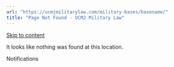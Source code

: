 ```yaml
---
url: "https://ucmjmilitarylaw.com/military-bases/basename/"
title: "Page Not Found - UCMJ Military Law"
---
```


[Skip to content](https://ucmjmilitarylaw.com/military-bases/basename/#content)

It looks like nothing was found at this location.

Notifications